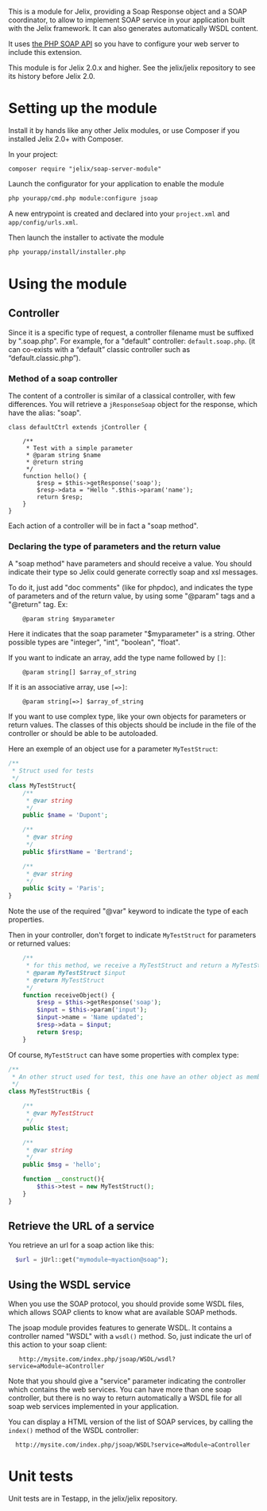 This is a module for Jelix, providing a Soap Response object and a SOAP coordinator,
to allow to implement SOAP service in your application built with the Jelix framework.
It can also generates automatically WSDL content.

It uses [the PHP SOAP API](http://www.php.net/manual/fr/book.soap.php)
so you have to configure your web server to include this extension.

This module is for Jelix 2.0.x and higher. See the jelix/jelix repository to see
its history before Jelix 2.0.

Setting up the module
=====================

Install it by hands like any other Jelix modules, or use Composer if you installed
Jelix 2.0+ with Composer.

In your project:

```
composer require "jelix/soap-server-module"
```

Launch the configurator for your application to enable the module

```bash
php yourapp/cmd.php module:configure jsoap
```

A new entrypoint is created and declared into your `project.xml` and
`app/config/urls.xml`.


Then launch the installer to activate the module

```bash
php yourapp/install/installer.php
```

Using the module
================

Controller
----------

Since it is a specific type of request, a controller filename must be suffixed
by ".soap.php". For example, for a "default" controller: ```default.soap.php```.
(it can co-exists with a “default” classic controller such as
“default.classic.php”).

### Method of a soap controller

The content of a controller is similar of a classical controller, with few
differences. You will retrieve a ```jResponseSoap``` object for the response,
which have the alias: "soap".

```php>
class defaultCtrl extends jController {

    /** 
     * Test with a simple parameter
     * @param string $name
     * @return string
     */
    function hello() {
        $resp = $this->getResponse('soap');
        $resp->data = "Hello ".$this->param('name');
        return $resp;
    }
}
```

Each action of a controller will be in fact a "soap method".

### Declaring the type of parameters and the return value

A "soap method" have parameters and should receive a value. You should indicate
their type so Jelix could generate correctly soap and xsl messages.

To do it, just add "doc comments" (like for phpdoc), and indicates the type of
parameters and of the return value, by using some "@param" tags and a "@return"
tag. Ex:

```
    @param string $myparameter
```

Here it indicates that the soap parameter "$myparameter" is a string. Other
possible types are "integer", "int", "boolean", "float".

If you want to indicate an array, add the type name followed by ```[]```:

```
    @param string[] $array_of_string
```

If it is an associative array, use ```[=>]```:

```
    @param string[=>] $array_of_string
```


If you want to use complex type, like your own objects for parameters or return
values. The classes of this objects should be include in the file of the
controller or should be able to be autoloaded.


Here an exemple of an object use for a parameter ```MyTestStruct```:

```php
/**
 * Struct used for tests
 */
class MyTestStruct{
    /**
     * @var string
     */
    public $name = 'Dupont';

    /**
     * @var string
     */
    public $firstName = 'Bertrand';

    /**
     * @var string
     */
    public $city = 'Paris';
}
```

Note the use of the required "@var" keyword to indicate the type of each properties.

Then in your controller, don't forget to indicate ```MyTestStruct``` for
parameters or returned values:

```php
    /** 
     * for this method, we receive a MyTestStruct and return a MyTestStruct object
     * @param MyTestStruct $input
     * @return MyTestStruct
     */
    function receiveObject() {
        $resp = $this->getResponse('soap');
        $input = $this->param('input');
        $input->name = 'Name updated';
        $resp->data = $input;
        return $resp;
    }
```

Of course, ```MyTestStruct``` can have some properties with complex type:

```php
/**
 * An other struct used for test, this one have an other object as member propertie
 */
class MyTestStructBis {

    /**
     * @var MyTestStruct
     */
    public $test;

    /**
     * @var string
     */
    public $msg = 'hello';

    function __construct(){
        $this->test = new MyTestStruct();
    }
}
```

Retrieve the URL of a service
-----------------------------

You retrieve an url for a soap action like this:

```php
  $url = jUrl::get("mymodule~myaction@soap");
```


Using the WSDL service
----------------------

When you use the SOAP protocol, you should provide some WSDL files, which allows
SOAP clients to know what are available SOAP methods.

The jsoap module provides features to generate WSDL. It contains a controller
named "WSDL" with a ```wsdl()``` method. So, just indicate the url of this
action to your soap client:

```
   http://mysite.com/index.php/jsoap/WSDL/wsdl?service=aModule~aController
```


Note that you should give a "service" parameter indicating the controller which
contains the web services. You can have more than one soap controller, but there
is no way to return automatically a WSDL file for all soap web services
implemented in your application.

You can display a HTML version of the list of SOAP services, by calling the
```index()``` method of the WSDL controller:

```
  http://mysite.com/index.php/jsoap/WSDL?service=aModule~aController
```

Unit tests
==========

Unit tests are in Testapp, in the jelix/jelix repository.
